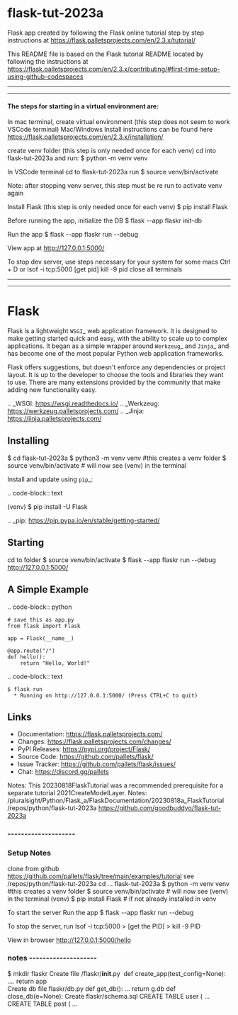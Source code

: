 # flask-tut-2023a
Flask app created by following the Flask online tutorial step by step instructions at https://flask.palletsprojects.com/en/2.3.x/tutorial/

This README file is based on the Flask tutorial README located by following the instructions at https://flask.palletsprojects.com/en/2.3.x/contributing/#first-time-setup-using-github-codespaces


--------------------------------------------------
--------------------------------------------------
#### The steps for starting in a virtual environment are:


In mac terminal, create virtual environment
(this step does not seem to work VSCode terminal) 
Mac/Windows Install instructions can be found here
https://flask.palletsprojects.com/en/2.3.x/installation/

create venv folder (this step is only needed once for each venv)
cd into flask-tut-2023a and run:
$ python ‑m venv venv


In VSCode terminal cd to flask-tut-2023a run
$ source venv/bin/activate

Note: after stopping venv server, this step must be re run to activate venv again

Install Flask  (this step is only needed once for each venv)
$ pip install Flask

Before running the app, initialize the DB
$ flask --app flaskr init-db

Run the app
$ flask --app flaskr run --debug

View app at http://127.0.0.1:5000/


To stop dev server, use steps necessary for your system
for some macs Ctrl + D 
or 
lsof -i tcp:5000 
[get pid]
kill -9 pid
close all terminals

--------------------------------------------------
--------------------------------------------------

Flask
=====

Flask is a lightweight `WSGI`_ web application framework. It is designed
to make getting started quick and easy, with the ability to scale up to
complex applications. It began as a simple wrapper around `Werkzeug`_
and `Jinja`_ and has become one of the most popular Python web
application frameworks.

Flask offers suggestions, but doesn't enforce any dependencies or
project layout. It is up to the developer to choose the tools and
libraries they want to use. There are many extensions provided by the
community that make adding new functionality easy.

.. _WSGI: https://wsgi.readthedocs.io/
.. _Werkzeug: https://werkzeug.palletsprojects.com/
.. _Jinja: https://jinja.palletsprojects.com/


Installing
----------
$ cd flask-tut-2023a
$ python3 -m venv venv   #this creates a venv folder
$ source venv/bin/activate  # will now see (venv) in the terminal


Install and update using `pip`_:

.. code-block:: text

(venv) $ pip install -U Flask

.. _pip: https://pip.pypa.io/en/stable/getting-started/


Starting
----------
cd to folder
$ source venv/bin/activate
$ flask --app flaskr run --debug
http://127.0.0.1:5000/


A Simple Example
----------------

.. code-block:: python

    # save this as app.py
    from flask import Flask

    app = Flask(__name__)

    @app.route("/")
    def hello():
        return "Hello, World!"

.. code-block:: text

    $ flask run
      * Running on http://127.0.0.1:5000/ (Press CTRL+C to quit)



Links
-----

-   Documentation: https://flask.palletsprojects.com/
-   Changes: https://flask.palletsprojects.com/changes/
-   PyPI Releases: https://pypi.org/project/Flask/
-   Source Code: https://github.com/pallets/flask/
-   Issue Tracker: https://github.com/pallets/flask/issues/
-   Chat: https://discord.gg/pallets


Notes:
This 20230818FlaskTutorial  was a recommended prerequisite for a separate tutorial 2021CreateModelLayer. 
Notes: /pluralsight/Python/Flask_a/FlaskDocumentation/20230818a_FlaskTutorial\
/repos/python/flask-tut-2023a
https://github.com/goodbuddyo/flask-tut-2023a

### --------------------
### Setup Notes

clone from github
https://github.com/pallets/flask/tree/main/examples/tutorial
see /repos/python/flask-tut-2023a
cd ... flask-tut-2023a
$ python -m venv venv      #this creates a venv folder
$ source venv/bin/activate     # will now see (venv) in the terminal
(venv) $ pip install Flask     # if not already installed in venv

To start the server
Run the app
	$ flask --app flaskr run --debug

To stop the server, run
  lsof -i tcp:5000  >  [get the PID]  > kill -9 PID

View in browser
	http://127.0.0.1:5000/hello


### notes --------------------

$ mkdir flaskr
Create file /flaskr/__init__.py 
  def create_app(test_config=None):
    ....
  return app    
Create db file 	flaskr/db.py
  def get_db():
    ...
    return g.db
  def close_db(e=None):
Create flaskr/schema.sql
  CREATE TABLE user (
    ...
  CREATE TABLE post (
    ...
